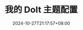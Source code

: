 ---
title: "我的 DoIt 主题配置"
subtitle: ""
description: ""
date: 2024-10-27T21:17:57+08:00
lastmod: 2024-10-27T21:17:57+08:00
draft: true

resources:
# 文章特色图片
- name: featured-image
  src: featured-img.webp
# 首页预览特色图片
- name: featured-image-preview
  src: featured-img.webp

# 标签
tags: []
# 分类
categories: [""]
# 系列(如果下面这一行注释掉，就不会显示系列为空了)
series: ["你好"]
# 从主页面中去除
hiddenFromHomePage: false
# 从搜索中去除
hiddenFromSearch: false

lightgallery: false

# 否开启表格排序
table:
  sort: false

toc:
  enable: true

comment:
  utterances:
    enable: true
  waline:
    enable: false
  disqus:
    enable: false
---